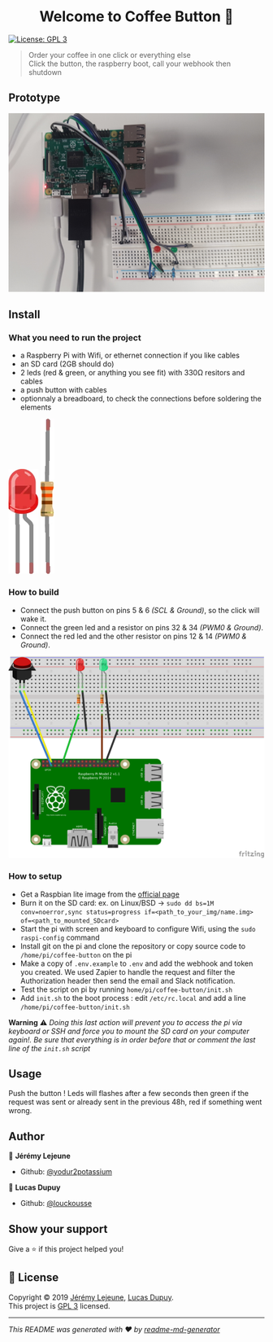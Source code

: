 <h1 align="center">Welcome to Coffee Button 👋</h1>
<p>
  <a href="https://www.gnu.org/licenses/gpl-3.0.html" target="_blank">
    <img alt="License: GPL 3" src="https://img.shields.io/badge/License-GPL 3-yellow.svg" />
  </a>
</p>

> Order your coffee in one click or everything else  
> Click the button, the raspberry boot, call your webhook then shutdown

## Prototype

![Prototype](images/prototype.png "Prototype")

## Install

### What you need to run the project

 - a Raspberry Pi with Wifi, or ethernet connection if you like cables
 - an SD card (2GB should do)
 - 2 leds (red & green, or anything you see fit) with 330Ω resitors and cables
 - a push button with cables
 - optionnaly a breadboard, to check the connections before soldering the elements

![LED](images/Red_LED.png "Red LED example")
![Resistor](images/330OhmResistor.png "330Ω Resistor")

### How to build

 * Connect the push button on pins 5 & 6 _(SCL & Ground)_, so the click will wake it.
 * Connect the green led and a resistor on pins 32 & 34 _(PWM0 & Ground)_.
 * Connect the red led and the other resistor on pins 12 & 14 _(PWM0 & Ground)_.

![Breadboard](images/breadboard_bb.png "Breadboard")

### How to setup

 * Get a Raspbian lite image from the [official page](https://www.raspberrypi.org/downloads/raspbian/)
 * Burn it on the SD card: ex. on Linux/BSD -> `sudo dd bs=1M conv=noerror,sync status=progress if=<path_to_your_img/name.img> of=<path_to_mounted_SDcard>`
 * Start the pi with screen and keyboard to configure Wifi, using the `sudo raspi-config` command
 * Install git on the pi and clone the repository or copy source code to `/home/pi/coffee-button` on the pi
 * Make a copy of `.env.example` to `.env` and add the webhook and token you created. We used Zapier to handle the request and filter the Authorization header then send the email and Slack notification.
 * Test the script on pi by running `home/pi/coffee-button/init.sh`
 * Add `init.sh` to the boot process : edit `/etc/rc.local` and add a line `/home/pi/coffee-button/init.sh`
 
 **Warning** :warning: _Doing this last action will prevent you to access the pi via keyboard or SSH and force you to mount the SD card on your computer again!. Be sure that everything is in order before that or comment the last line of the `init.sh` script_

## Usage

Push the button !
Leds will flashes after a few seconds then green if the request was sent or already sent in the previous 48h, red if something went wrong.

## Author

👤 **Jérémy Lejeune**

* Github: [@yodur2potassium](https://github.com/yodur2potassium)

👤 **Lucas Dupuy**

* Github: [@louckousse](https://github.com/louckousse)

## Show your support

Give a ⭐️ if this project helped you!

## 📝 License

Copyright © 2019 [Jérémy Lejeune](https://github.com/yodur2potassium), [Lucas Dupuy](https://github.com/louckousse).<br />
This project is [GPL 3](https://www.gnu.org/licenses/gpl-3.0.html) licensed.

***
_This README was generated with ❤️ by [readme-md-generator](https://github.com/kefranabg/readme-md-generator)_

